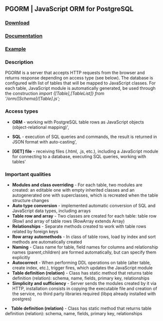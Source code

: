 ## PGORM | JavaScript ORM for PostgreSQL

### [Download](https://pgorm.org/en/download/) ### 
### [Documentation](https://pgorm.org/en/documentation/) ### 
### [Example](https://pgorm.org/en/#example) ### 
  
### Description ###

PGORM is a server that accepts HTTP requests from the browser and returns response depending on access type (see below).
The database is configured with list of tables that will be mapped to JavaScript classes.
For each table, JavaScript module is automatically generated, be used through the construction
*import {[Table],[TableList]} from '/orm/[Schema]/[Table].js';*

### Access types ###

*   **ORM** - working with PostgreSQL table rows as JavaScript objects (object-relational mapping)',

*   **SQL** - execution of SQL queries and commands, the result is returned in JSON format with auto-casting',

*   **[GET] file** - receiving files (.html, .js, etc.), including a JavaScript module for connecting to a database, executing SQL queries, working with tables'


### Important qualities ###

*   **Modules and class overriding** - For each table, two modules are created: an editable one with empty inherited classes and an autogenerated one with superclasses, which is recreated when the table structure changes
*   **Auto type conversion</b>** - implemented automatic conversion of SQL and JavaScript data types, including arrays
*   **Table row and array** - Two classes are created for each table: table row (Row) and array of table rows (RowArray extends Array)
*   **Relationships** - Separate methods created to work with table rows related by foreign keys
*   **Row array automethods** - In class of table rows, load by index and sort methods are automatically created
*   **Naming** - Сlass name for table, field names for columns and relationship names (parent,children) are formed automatically, but can specify them explicitly
*   **Autocorrect** - When performing DDL operations on table (alter table, create index, etc.), trigger fires, which updates the JavaScript module
*   **Table definition (relation)** - Class has static method that returns table definition (relation): schema, name, fields, primary key, relationships
*   **Simplicity and sufficiency** -  Server sends the modules created by it via HTTP, installation consists in copying the executable file and creation of the service, no third party libraries required (libpq already installed with postgres)


<li><b>Table definition (relation)</b> - Class has static method that returns table definition (relation): schema, name, fields, primary key, relationships
